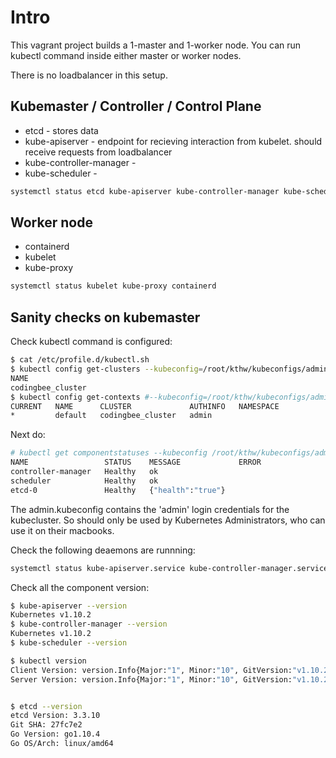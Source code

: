 # Intro

This vagrant project builds a 1-master and 1-worker node. You can run kubectl command inside either master or worker nodes. 

There is no loadbalancer in this setup. 


## Kubemaster / Controller / Control Plane

- etcd - stores data
- kube-apiserver - endpoint for recieving interaction from kubelet. should receive requests from loadbalancer
- kube-controller-manager -
- kube-scheduler - 

```bash
systemctl status etcd kube-apiserver kube-controller-manager kube-scheduler
```

## Worker node

- containerd
- kubelet
- kube-proxy

```bash
systemctl status kubelet kube-proxy containerd
```

## Sanity checks on kubemaster

Check kubectl command is configured:

```bash
$ cat /etc/profile.d/kubectl.sh
$ kubectl config get-clusters --kubeconfig=/root/kthw/kubeconfigs/admin.kubeconfig
NAME
codingbee_cluster
$ kubectl config get-contexts #--kubeconfig=/root/kthw/kubeconfigs/admin.kubeconfig
CURRENT   NAME      CLUSTER             AUTHINFO   NAMESPACE
*         default   codingbee_cluster   admin
```

Next do:

```bash
# kubectl get componentstatuses --kubeconfig /root/kthw/kubeconfigs/admin.kubeconfig
NAME                 STATUS    MESSAGE             ERROR
controller-manager   Healthy   ok
scheduler            Healthy   ok
etcd-0               Healthy   {"health":"true"}
```

The admin.kubeconfig contains the 'admin' login credentials for the kubecluster. So should only be used by Kubernetes Administrators, who can use it on their macbooks. 

Check the following deaemons are runnning:

```bash
systemctl status kube-apiserver.service kube-controller-manager.service kube-scheduler.service etcd
```


Check all the component version:

```bash
$ kube-apiserver --version
Kubernetes v1.10.2
$ kube-controller-manager --version
Kubernetes v1.10.2
$ kube-scheduler --version

$ kubectl version
Client Version: version.Info{Major:"1", Minor:"10", GitVersion:"v1.10.2", GitCommit:"81753b10df112992bf51bbc2c2f85208aad78335", GitTreeState:"clean", BuildDate:"2018-04-27T09:22:21Z", GoVersion:"go1.9.3", Compiler:"gc", Platform:"linux/amd64"}
Server Version: version.Info{Major:"1", Minor:"10", GitVersion:"v1.10.2", GitCommit:"81753b10df112992bf51bbc2c2f85208aad78335", GitTreeState:"clean", BuildDate:"2018-04-27T09:10:24Z", GoVersion:"go1.9.3", Compiler:"gc", Platform:"linux/amd64"}


$ etcd --version
etcd Version: 3.3.10
Git SHA: 27fc7e2
Go Version: go1.10.4
Go OS/Arch: linux/amd64
```


